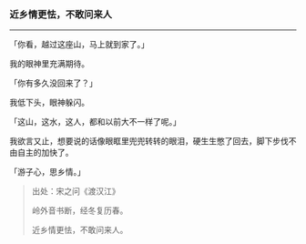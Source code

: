 ### 近乡情更怯，不敢问来人

---

「你看，越过这座山，马上就到家了。」

我的眼神里充满期待。

「你有多久没回来了？」

我低下头，眼神躲闪。

「这山，这水，这人，都和以前大不一样了呢。」

我欲言又止，想要说的话像眼眶里兜兜转转的眼泪，硬生生憋了回去，脚下步伐不由自主的加快了。

「游子心，思乡情。」

> 出处：宋之问《渡汉江》
>
> 岭外音书断，经冬复历春。
>
> 近乡情更怯，不敢问来人。
